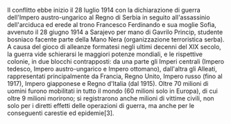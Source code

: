 Il conflitto ebbe inizio il 28 luglio 1914 con la dichiarazione di guerra dell'Impero austro-ungarico al Regno di Serbia in seguito all'assassinio dell'arciduca ed erede al trono Francesco Ferdinando e sua moglie Sofia, avvenuto il 28 giugno 1914 a Sarajevo per mano di Gavrilo Princip, studente bosniaco facente parte della Mano Nera (organizzazione terroristica serba). A causa del gioco di alleanze formatesi negli ultimi decenni del XIX secolo, la guerra vide schierarsi le maggiori potenze mondiali, e le rispettive colonie, in due blocchi contrapposti: da una parte gli Imperi centrali (Impero tedesco, Impero austro-ungarico e Impero ottomano), dall'altra gli Alleati, rappresentati principalmente da Francia, Regno Unito, Impero russo (fino al 1917), Impero giapponese e Regno d'Italia (dal 1915). Oltre 70 milioni di uomini furono mobilitati in tutto il mondo (60 milioni solo in Europa), di cui oltre 9 milioni morirono; si registrarono anche milioni di vittime civili, non solo per i diretti effetti delle operazioni di guerra, ma anche per le conseguenti carestie ed epidemie[3].